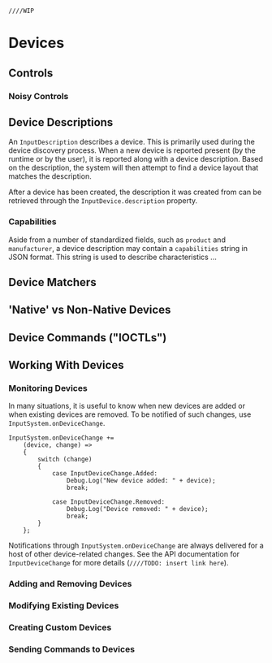     ////WIP

# Devices

## Controls

### Noisy Controls

## Device Descriptions

An `InputDescription` describes a device. This is primarily used during the device discovery process. When a new device is reported present (by the runtime or by the user), it is reported along with a device description. Based on the description, the system will then attempt to find a device layout that matches the description.

After a device has been created, the description it was created from can be retrieved through the `InputDevice.description` property.

### Capabilities

Aside from a number of standardized fields, such as `product` and `manufacturer`, a device description may contain a `capabilities` string in JSON format. This string is used to describe characteristics ...

## Device Matchers

## 'Native' vs Non-Native Devices

## Device Commands ("IOCTLs")

## Working With Devices

### Monitoring Devices

In many situations, it is useful to know when new devices are added or when existing devices are removed. To be notified of such changes, use `InputSystem.onDeviceChange`.

```
InputSystem.onDeviceChange +=
    (device, change) =>
    {
        switch (change)
        {
            case InputDeviceChange.Added:
                Debug.Log("New device added: " + device);
                break;

            case InputDeviceChange.Removed:
                Debug.Log("Device removed: " + device);
                break;
        }
    };
```

Notifications through `InputSystem.onDeviceChange` are always delivered for a host of other device-related changes. See the API documentation for `InputDeviceChange` for more details (`////TODO: insert link here`).

### Adding and Removing Devices

### Modifying Existing Devices

### Creating Custom Devices

### Sending Commands to Devices
